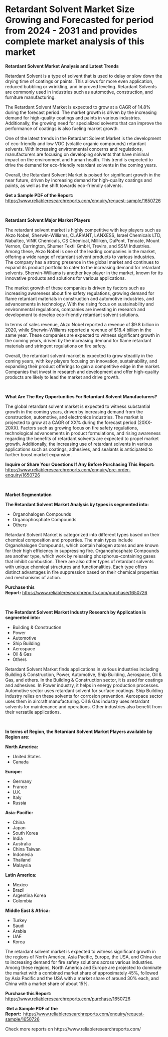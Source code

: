 <p><h1>Retardant Solvent Market Size Growing and Forecasted for period from 2024 - 2031 and provides complete market analysis of this market</h1></p><p><strong>Retardant Solvent Market Analysis and Latest Trends</strong></p>
<p><p>Retardant Solvent is a type of solvent that is used to delay or slow down the drying time of coatings or paints. This allows for more even application, reduced bubbling or wrinkling, and improved leveling. Retardant Solvents are commonly used in industries such as automotive, construction, and furniture manufacturing.</p><p>The Retardant Solvent Market is expected to grow at a CAGR of 14.8% during the forecast period. The market growth is driven by the increasing demand for high-quality coatings and paints in various industries. Additionally, the growing need for specialized solvents that can improve the performance of coatings is also fueling market growth.</p><p>One of the latest trends in the Retardant Solvent Market is the development of eco-friendly and low VOC (volatile organic compounds) retardant solvents. With increasing environmental concerns and regulations, manufacturers are focusing on developing solvents that have minimal impact on the environment and human health. This trend is expected to drive the demand for eco-friendly retardant solvents in the coming years.</p><p>Overall, the Retardant Solvent Market is poised for significant growth in the near future, driven by increasing demand for high-quality coatings and paints, as well as the shift towards eco-friendly solvents.</p></p>
<p><strong>Get a Sample PDF of the Report:&nbsp;</strong> <a href="https://www.reliableresearchreports.com/enquiry/request-sample/1650726">https://www.reliableresearchreports.com/enquiry/request-sample/1650726</a></p>
<p>&nbsp;</p>
<p><strong>Retardant Solvent Major Market Players</strong></p>
<p><p>The retardant solvent market is highly competitive with key players such as Akzo Nobel, Sherwin-Williams, CLARIANT, LANXESS, Israel Chemicals LTD, Nabaltec, VINK Chemicals, CS Chemical, Milliken, DuPont, Tencate, Mount Vernon, Carrington, Shumer Textil GmbH, Trevira, and SSM Industries. Among these, Akzo Nobel is one of the leading companies in the market, offering a wide range of retardant solvent products to various industries. The company has a strong presence in the global market and continues to expand its product portfolio to cater to the increasing demand for retardant solvents. Sherwin-Williams is another key player in the market, known for its innovative products and solutions for various applications.</p><p>The market growth of these companies is driven by factors such as increasing awareness about fire safety regulations, growing demand for flame retardant materials in construction and automotive industries, and advancements in technology. With the rising focus on sustainability and environmental regulations, companies are investing in research and development to develop eco-friendly retardant solvent solutions.</p><p>In terms of sales revenue, Akzo Nobel reported a revenue of $9.8 billion in 2020, while Sherwin-Williams reported a revenue of $18.4 billion in the same year. These companies are expected to witness significant growth in the coming years, driven by the increasing demand for flame retardant materials and stringent regulations on fire safety.</p><p>Overall, the retardant solvent market is expected to grow steadily in the coming years, with key players focusing on innovation, sustainability, and expanding their product offerings to gain a competitive edge in the market. Companies that invest in research and development and offer high-quality products are likely to lead the market and drive growth.</p></p>
<p>&nbsp;</p>
<p><strong>What Are The Key Opportunities For Retardant Solvent Manufacturers?</strong></p>
<p><p>The global retardant solvent market is expected to witness substantial growth in the coming years, driven by increasing demand from the construction, automotive, and electronics industries. The market is projected to grow at a CAGR of XX% during the forecast period (20XX-20XX). Factors such as growing focus on fire safety regulations, technological advancements in product formulations, and rising awareness regarding the benefits of retardant solvents are expected to propel market growth. Additionally, the increasing use of retardant solvents in various applications such as coatings, adhesives, and sealants is anticipated to further boost market expansion.</p></p>
<p><strong>Inquire or Share Your Questions If Any Before Purchasing This Report:</strong> <a href="https://www.reliableresearchreports.com/enquiry/pre-order-enquiry/1650726">https://www.reliableresearchreports.com/enquiry/pre-order-enquiry/1650726</a></p>
<p>&nbsp;</p>
<p><strong>Market Segmentation</strong></p>
<p><strong>The Retardant Solvent Market Analysis by types is segmented into:</strong></p>
<p><ul><li>Organohalogen Compounds</li><li>Organophosphate Compounds</li><li>Others</li></ul></p>
<p><p>Retardant Solvent Market is categorized into different types based on their chemical composition and properties. The main types include Organohalogen Compounds, which contain halogen atoms and are known for their high efficiency in suppressing fire. Organophosphate Compounds are another type, which work by releasing phosphorus-containing gases that inhibit combustion. There are also other types of retardant solvents with unique chemical structures and functionalities. Each type offers distinct advantages in fire suppression based on their chemical properties and mechanisms of action.</p></p>
<p><strong>Purchase this Report:&nbsp;</strong><a href="https://www.reliableresearchreports.com/purchase/1650726">https://www.reliableresearchreports.com/purchase/1650726</a></p>
<p>&nbsp;</p>
<p><strong>The Retardant Solvent Market Industry Research by Application is segmented into:</strong></p>
<p><ul><li>Building & Construction</li><li>Power</li><li>Automotive</li><li>Ship Building</li><li>Aerospace</li><li>Oil & Gas</li><li>Others</li></ul></p>
<p><p>Retardant Solvent Market finds applications in various industries including Building & Construction, Power, Automotive, Ship Building, Aerospace, Oil & Gas, and others. In the Building & Construction sector, it is used for coatings and adhesives. In Power industry, it helps in energy production processes. Automotive sector uses retardant solvent for surface coatings. Ship Building industry relies on these solvents for corrosion prevention. Aerospace sector uses them in aircraft manufacturing. Oil & Gas industry uses retardant solvents for maintenance and operations. Other industries also benefit from their versatile applications.</p></p>
<p>&nbsp;</p>
<p><strong>In terms of Region, the Retardant Solvent Market Players available by Region are:</strong></p>
<p>
    <p> <strong> North America: </strong>
        <ul>
            <li>United States</li>
            <li>Canada</li>
        </ul>
        </p> 
    <p> <strong> Europe: </strong>
        <ul>
            <li>Germany</li>
            <li>France</li>
            <li>U.K.</li>
            <li>Italy</li>
            <li>Russia</li>
        </ul>
        </p> 
    <p> <strong> Asia-Pacific: </strong>
        <ul>
            <li>China</li>
            <li>Japan</li>
            <li>South Korea</li>
            <li>India</li>
            <li>Australia</li>
            <li>China Taiwan</li>
            <li>Indonesia</li>
            <li>Thailand</li>
            <li>Malaysia</li>
        </ul>
        </p> 
    <p> <strong> Latin America: </strong>
        <ul>
            <li>Mexico</li>
            <li>Brazil</li>
            <li>Argentina Korea</li>
            <li>Colombia</li>
        </ul>
        </p> 
    <p> <strong> Middle East & Africa: </strong>
        <ul>
            <li>Turkey</li>
            <li>Saudi</li>
            <li>Arabia</li>
            <li>UAE</li>
            <li>Korea</li>
        </ul>
    </p>
    </p>
<p><p>The retardant solvent market is expected to witness significant growth in the regions of North America, Asia Pacific, Europe, the USA, and China due to increasing demand for fire safety solutions across various industries. Among these regions, North America and Europe are projected to dominate the market with a combined market share of approximately 45%, followed by Asia Pacific and the USA with a market share of around 30% each, and China with a market share of about 15%.</p></p>
<p><strong>Purchase this Report: </strong><a href="https://www.reliableresearchreports.com/purchase/1650726">https://www.reliableresearchreports.com/purchase/1650726</a></p>
<p>&nbsp;<strong>Get a Sample PDF of the Report:&nbsp;&nbsp;</strong><a href="https://www.reliableresearchreports.com/enquiry/request-sample/1650726">https://www.reliableresearchreports.com/enquiry/request-sample/1650726</a></p>
<p><strong></strong></p>
<p>Check more reports on https://www.reliableresearchreports.com/</p>